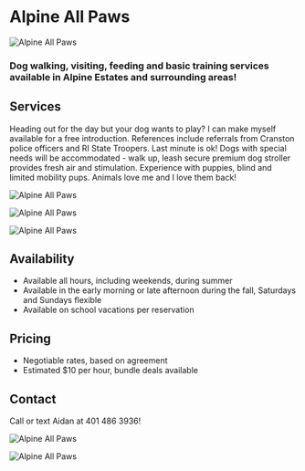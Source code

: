 # Alpine All Paws

![Alpine All Paws](./assets/IMG_4367.jpeg)

### Dog walking, visiting, feeding and basic training services available in Alpine Estates and surrounding areas!

## Services

Heading out for the day but your dog wants to play? I can make myself available for a free introduction. References include referrals from Cranston police officers and RI State Troopers. Last minute is ok! Dogs with special needs will be accommodated - walk up, leash secure premium dog stroller provides fresh air and stimulation. Experience with puppies, blind and limited mobility pups. Animals love me and I love them back!

![Alpine All Paws](./assets/IMG_4365.JPG)

![Alpine All Paws](./assets/IMG_4366.JPG)

![Alpine All Paws](./assets/IMG_4369.JPG)


## Availability

- Available all hours, including weekends, during summer
- Available in the early morning or late afternoon during the fall, Saturdays and Sundays flexible
- Available on school vacations per reservation

## Pricing

- Negotiable rates, based on agreement
- Estimated $10 per hour, bundle deals available

## Contact
Call or text Aidan at 401 486 3936!

![Alpine All Paws](./assets/IMG_4372.JPG)

![Alpine All Paws](./assets/IMG_4371.jpeg)


